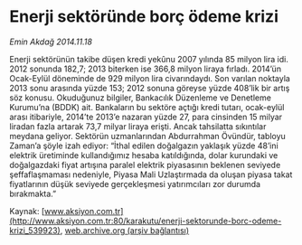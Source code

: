 # Enerji sektöründe borç ödeme krizi

*Emin Akdağ 2014.11.18*

<div class="pNewsDetailMainContent" itemprop="articleBody">
 <p>
  Enerji sektörünün takibe düşen kredi yekûnu 2007 yılında 85 milyon lira idi. 2012 sonunda 182,7; 2013 biterken ise 366,8 milyon liraya fırladı. 2014’ün Ocak-Eylül döneminde de 929 milyon lira civarındaydı. Son varılan noktayla 2013 sonu arasında yüzde 153; 2012 sonuna göreyse yüzde 408’lik bir artış söz konusu. Okuduğunuz bilgiler, Bankacılık Düzenleme ve Denetleme Kurumu’na (BDDK) ait. Bankaların bu sektöre açtığı kredi tutarı, ocak-eylül arası itibariyle, 2014’te 2013’e nazaran yüzde 27, para cinsinden 15 milyar liradan fazla artarak 73,7 milyar liraya erişti. Ancak tahsilatta sıkıntılar meydana geliyor. Sektörün uzmanlarından Abdurrahman Övündür, tabloyu Zaman’a şöyle izah ediyor: “İthal edilen doğalgazın yaklaşık yüzde 48’ini elektrik üretiminde kullandığımız hesaba katıldığında, dolar kurundaki ve doğalgazdaki fiyat artışına paralel elektrik piyasasının beklenen seviyede şeffaflaşmaması nedeniyle, Piyasa Mali Uzlaştırmada da oluşan piyasa takat fiyatlarının düşük seviyede gerçekleşmesi yatırımcıları zor durumda bırakmakta.”
 </p>
</div>


Kaynak: [www.aksiyon.com.tr](http://www.aksiyon.com.tr:80/karakutu/enerji-sektorunde-borc-odeme-krizi_539923), [web.archive.org (arşiv bağlantısı)](http://web.archive.org/web/20141204182617/http://www.aksiyon.com.tr:80/karakutu/enerji-sektorunde-borc-odeme-krizi_539923)
